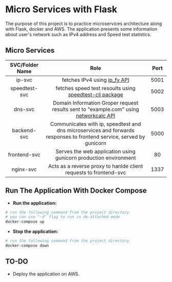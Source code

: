 # Micro Services with Flask

The purpose of this project is to practice microservices architecture along with Flask, docker and AWS.
The application presents some information about user's network such as IPv4 address and Speed test statistics.


## Micro Services 

| SVC/Folder Name | Role | Port   
| :---:   | :---:   | :---: 
| ip-svc | fetches IPv4 using [ip_fy API](https://api.ipify.org?format=json) | 5001
| speedtest-svc | fetches speed test resoults using [speedtest-cli package](https://pypi.org/project/speedtest-cli/) | 5002
| dns-svc | Domain Information Groper request results sent to "example.com" using [networkcalc API](https://networkcalc.com/api/dns/lookup/example.com) | 5003
| backend-svc | Communicates with ip, speedtest and dns microservices and forwards responses to frontend service, served by gunicorn | 5000
| frontend-svc | Serves the web application using gunicorn production environment | 80
| nginx-svc | Acts as a reverse proxy to hanlde client requests to frontend-svc | 1337

## Run The Application With Docker Compose

- **Run the application:**
```sh
# run the following command from the project directory
# you can use "-d" flag to run in de-attached mode
docker-compose up
```
- **Stop the application:**
```sh
# run the following command from the project directory
docker-compose down
```

## TO-DO

- Deploy the application on AWS.
